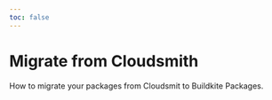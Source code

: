 ```yaml
---
toc: false
---
```


# Migrate from Cloudsmith

How to migrate your packages from Cloudsmit to Buildkite Packages.
